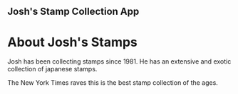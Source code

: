 Josh's Stamp Collection App
---

# About Josh's Stamps

Josh has been collecting stamps since 1981.  He has an extensive and exotic collection of japanese stamps.

The New York Times raves this is the best stamp collection of the ages.



